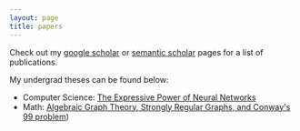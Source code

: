 ```yaml
---
layout: page
title: papers
---
```

Check out my [google scholar](https://scholar.google.com/citations?user=AmubonoAAAAJ&hl=en) or [semantic scholar](https://www.semanticscholar.org/author/David-Brandfonbrener/35402876) pages for a list of publications.



My undergrad theses can be found below:

- Computer Science: [The Expressive Power of Neural Networks](/assets/papers/yale_cs_thesis.pdf)
- Math: [Algebraic Graph Theory, Strongly Regular Graphs, and Conway's 99 problem](/assets/papers/yale_math_thesis.pdf))

